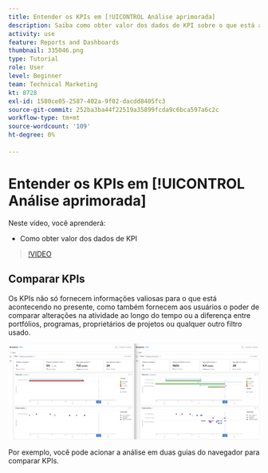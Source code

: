 ```yaml
---
title: Entender os KPIs em [!UICONTROL Análise aprimorada]
description: Saiba como obter valor dos dados de KPI sobre o que está acontecendo no presente, bem como sobre as tendências do passado.
activity: use
feature: Reports and Dashboards
thumbnail: 335046.png
type: Tutorial
role: User
level: Beginner
team: Technical Marketing
kt: 8728
exl-id: 1580ce05-2587-402a-9f02-dacdd8405fc3
source-git-commit: 252ba3ba44f22519a35899fcda9c6bca597a6c2c
workflow-type: tm+mt
source-wordcount: '109'
ht-degree: 0%

---
```


# Entender os KPIs em [!UICONTROL Análise aprimorada]

Neste vídeo, você aprenderá:

* Como obter valor dos dados de KPI

>[!VIDEO](https://video.tv.adobe.com/v/335046/?quality=12)

## Comparar KPIs

Os KPIs não só fornecem informações valiosas para o que está acontecendo no presente, como também fornecem aos usuários o poder de comparar alterações na atividade ao longo do tempo ou a diferença entre portfólios, programas, proprietários de projetos ou qualquer outro filtro usado.

![Uma imagem que mostra duas guias do navegador lado a lado](assets/section-2-0.png)

Por exemplo, você pode acionar a análise em duas guias do navegador para comparar KPIs.
